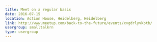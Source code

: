 ```yaml
---
title: Meet on a regular basis
date: 2016-07-15
location: Action House, Heidelberg, Heidelberg
link: http://www.meetup.com/back-to-the-future/events/xvgdrlyvkbtb/
usergroup: smalltalkrn
type: usergroup
---
```

